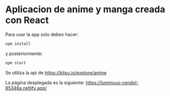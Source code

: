 # Aplicacion de anime y manga creada con React

Para usar la app solo debes hacer:
``` javascript
npm install 
```
y posteriormente:

``` javascript
npm start 
```

Se utiliza la api de https://kitsu.io/explore/anime

La página desplegada es la siguiente:
https://luminous-cendol-85346a.netlify.app/
